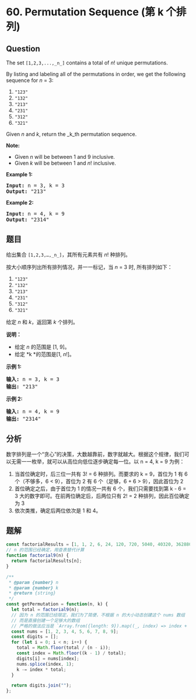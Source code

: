 # 60. Permutation Sequence (第 k 个排列)

## Question

The set `[1,2,3,...,_n_]` contains a total of _n_! unique permutations.

By listing and labeling all of the permutations in order, we get the following sequence for _n_ = 3:

1.  `"123"`
2.  `"132"`
3.  `"213"`
4.  `"231"`
5.  `"312"`
6.  `"321"`

Given _n_ and _k_, return the \_k_th permutation sequence.

**Note:**

-   Given _n_ will be between 1 and 9 inclusive.
-   Given _k_ will be between 1 and _n_! inclusive.

**Example 1:**

<pre><strong>Input:</strong> n = 3, k = 3
<strong>Output:</strong> "213"
</pre>

**Example 2:**

<pre><strong>Input:</strong> n = 4, k = 9
<strong>Output:</strong> "2314"
</pre>

## 题目

给出集合 `[1,2,3,…,_n_]`，其所有元素共有 _n_! 种排列。

按大小顺序列出所有排列情况，并一一标记，当 _n_ \= 3 时, 所有排列如下：

1.  `"123"`
2.  `"132"`
3.  `"213"`
4.  `"231"`
5.  `"312"`
6.  `"321"`

给定 _n_ 和 _k_，返回第 _k_ 个排列。

**说明：**

-   给定 _n_ 的范围是 \[1, 9\]。
-   给定 *k *的范围是\[1, _n_!\]。

**示例 1:**

<pre><strong>输入:</strong> n = 3, k = 3
<strong>输出:</strong> "213"
</pre>

**示例 2:**

<pre><strong>输入:</strong> n = 4, k = 9
<strong>输出:</strong> "2314"
</pre>

## 分析

数字排列是一个“贪心”的决策，大数越靠前，数字就越大。根据这个规律，我们可以无需一一枚举，就可以从高位向低位逐步确定每一位。以 n = 4, k = 9 为例：

1. 当首位确定时，后三位一共有 3! = 6 种排列。而要求的 k = 9，首位为 1 有 6 个（不够多，6 < 9），首位为 2 有 6 个（足够，6 + 6 > 9），因此首位为 2
2. 首位确定之后，由于首位为 1 的情况一共有 6 个，我们只需要找到第 k - 6 = 3 大的数字即可。在前两位确定后，后两位只有 2! = 2 种排列，因此百位确定为 3
3. 依次类推，确定后两位依次是 1 和 4。

## 题解

```javascript
const factorialResults = [1, 1, 2, 6, 24, 120, 720, 5040, 40320, 362880];
// n 的范围已经确定，用查表替代计算
function factorial9(n) {
  return factorialResults[n];
}

/**
 * @param {number} n
 * @param {number} k
 * @return {string}
 */
const getPermutation = function(n, k) {
  let total = factorial9(n);
  // 因为 n 的范围已经限定，我们为了简便，不根据 n 的大小动态创建这个 nums 数组
  // 而是直接创建一个足够大的数组
  // 严格的做法应当是 `Array.from({length: 9}).map((_, index) => index + 1)`
  const nums = [1, 2, 3, 4, 5, 6, 7, 8, 9];
  const digits = [];
  for (let i = 0; i < n; i++) {
    total = Math.floor(total / (n - i));
    const index = Math.floor((k - 1) / total);
    digits[i] = nums[index];
    nums.splice(index, 1);
    k -= index * total;
  }

  return digits.join("");
};
```
